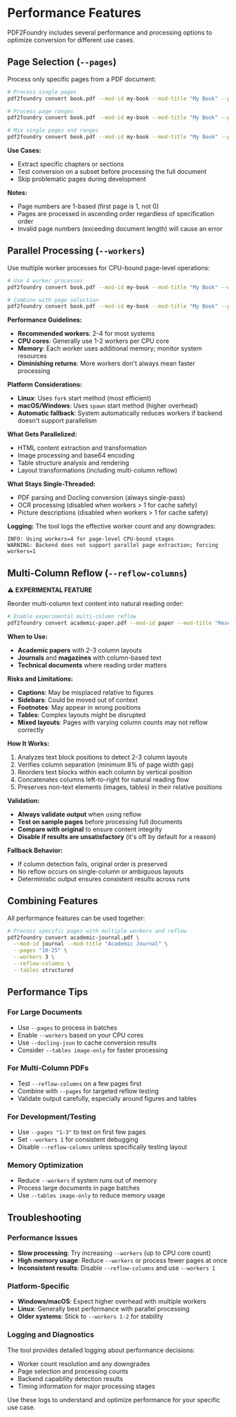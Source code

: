 # Performance Features

PDF2Foundry includes several performance and processing options to optimize conversion for different use cases.

## Page Selection (`--pages`)

Process only specific pages from a PDF document:

```bash
# Process single pages
pdf2foundry convert book.pdf --mod-id my-book --mod-title "My Book" --pages "1,5,10"

# Process page ranges
pdf2foundry convert book.pdf --mod-id my-book --mod-title "My Book" --pages "1-5,10-15"

# Mix single pages and ranges
pdf2foundry convert book.pdf --mod-id my-book --mod-title "My Book" --pages "1,3,5-10,15"
```

**Use Cases:**

- Extract specific chapters or sections
- Test conversion on a subset before processing the full document
- Skip problematic pages during development

**Notes:**

- Page numbers are 1-based (first page is 1, not 0)
- Pages are processed in ascending order regardless of specification order
- Invalid page numbers (exceeding document length) will cause an error

## Parallel Processing (`--workers`)

Use multiple worker processes for CPU-bound page-level operations:

```bash
# Use 4 worker processes
pdf2foundry convert book.pdf --mod-id my-book --mod-title "My Book" --workers 4

# Combine with page selection
pdf2foundry convert book.pdf --mod-id my-book --mod-title "My Book" --pages "1-20" --workers 4
```

**Performance Guidelines:**

- **Recommended workers**: 2-4 for most systems
- **CPU cores**: Generally use 1-2 workers per CPU core
- **Memory**: Each worker uses additional memory; monitor system resources
- **Diminishing returns**: More workers don't always mean faster processing

**Platform Considerations:**

- **Linux**: Uses `fork` start method (most efficient)
- **macOS/Windows**: Uses `spawn` start method (higher overhead)
- **Automatic fallback**: System automatically reduces workers if backend doesn't support parallelism

**What Gets Parallelized:**

- HTML content extraction and transformation
- Image processing and base64 encoding
- Table structure analysis and rendering
- Layout transformations (including multi-column reflow)

**What Stays Single-Threaded:**

- PDF parsing and Docling conversion (always single-pass)
- OCR processing (disabled when workers > 1 for cache safety)
- Picture descriptions (disabled when workers > 1 for cache safety)

**Logging:**
The tool logs the effective worker count and any downgrades:

```text
INFO: Using workers=4 for page-level CPU-bound stages
WARNING: Backend does not support parallel page extraction; forcing workers=1
```

## Multi-Column Reflow (`--reflow-columns`)

⚠️ **EXPERIMENTAL FEATURE**

Reorder multi-column text content into natural reading order:

```bash
# Enable experimental multi-column reflow
pdf2foundry convert academic-paper.pdf --mod-id paper --mod-title "Research Paper" --reflow-columns
```

**When to Use:**

- **Academic papers** with 2-3 column layouts
- **Journals** and **magazines** with column-based text
- **Technical documents** where reading order matters

**Risks and Limitations:**

- **Captions**: May be misplaced relative to figures
- **Sidebars**: Could be moved out of context
- **Footnotes**: May appear in wrong positions
- **Tables**: Complex layouts might be disrupted
- **Mixed layouts**: Pages with varying column counts may not reflow correctly

**How It Works:**

1. Analyzes text block positions to detect 2-3 column layouts
1. Verifies column separation (minimum 8% of page width gap)
1. Reorders text blocks within each column by vertical position
1. Concatenates columns left-to-right for natural reading flow
1. Preserves non-text elements (images, tables) in their relative positions

**Validation:**

- **Always validate output** when using reflow
- **Test on sample pages** before processing full documents
- **Compare with original** to ensure content integrity
- **Disable if results are unsatisfactory** (it's off by default for a reason)

**Fallback Behavior:**

- If column detection fails, original order is preserved
- No reflow occurs on single-column or ambiguous layouts
- Deterministic output ensures consistent results across runs

## Combining Features

All performance features can be used together:

```bash
# Process specific pages with multiple workers and reflow
pdf2foundry convert academic-journal.pdf \
  --mod-id journal --mod-title "Academic Journal" \
  --pages "10-25" \
  --workers 3 \
  --reflow-columns \
  --tables structured
```

## Performance Tips

### For Large Documents

- Use `--pages` to process in batches
- Enable `--workers` based on your CPU cores
- Use `--docling-json` to cache conversion results
- Consider `--tables image-only` for faster processing

### For Multi-Column PDFs

- Test `--reflow-columns` on a few pages first
- Combine with `--pages` for targeted reflow testing
- Validate output carefully, especially around figures and tables

### For Development/Testing

- Use `--pages "1-3"` to test on first few pages
- Set `--workers 1` for consistent debugging
- Disable `--reflow-columns` unless specifically testing layout

### Memory Optimization

- Reduce `--workers` if system runs out of memory
- Process large documents in page batches
- Use `--tables image-only` to reduce memory usage

## Troubleshooting

### Performance Issues

- **Slow processing**: Try increasing `--workers` (up to CPU core count)
- **High memory usage**: Reduce `--workers` or process fewer pages at once
- **Inconsistent results**: Disable `--reflow-columns` and use `--workers 1`

### Platform-Specific

- **Windows/macOS**: Expect higher overhead with multiple workers
- **Linux**: Generally best performance with parallel processing
- **Older systems**: Stick to `--workers 1-2` for stability

### Logging and Diagnostics

The tool provides detailed logging about performance decisions:

- Worker count resolution and any downgrades
- Page selection and processing counts
- Backend capability detection results
- Timing information for major processing stages

Use these logs to understand and optimize performance for your specific use case.
